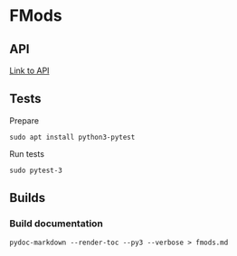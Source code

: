 # FMods

## API
[Link to API](fmods.md)

## Tests

Prepare
```
sudo apt install python3-pytest
```

Run tests
```
sudo pytest-3
```

## Builds

### Build documentation

```
pydoc-markdown --render-toc --py3 --verbose > fmods.md
```
